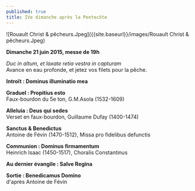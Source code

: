 ```yaml
---
published: true
title: IVe dimanche après la Pentecôte
---
```



![Rouault Christ & pêcheurs.Jpeg]({{site.baseurl}}/images/Rouault Christ & pêcheurs.Jpeg)

**Dimanche 21 juin 2015, messe de 19h**

*Duc in altum, et laxate retia vestra in capturam*  
Avance en eau profonde, et jetez vos filets pour la pêche.

**Introït : Dominus illuminatio mea**  

**Graduel : Propitius esto**  
Faux-bourdon du 5e ton, G.M.Asola (1532-1609)

**Alleluia : Deus qui sedes**  
Verset en faux-bourdon, Guillaume Dufay (1400-1474)

**Sanctus & Benedictus**  
Antoine de Févin (1470-1512), Missa pro fidelibus defunctis

**Communion : Dominus firmamentum**  
Heinrich Isaac (1450-1517), Choralis Constantinus

**Au dernier évangile : Salve Regina**  

**Sortie : Benedicamus Domino**  
d'après Antoine de Févin
